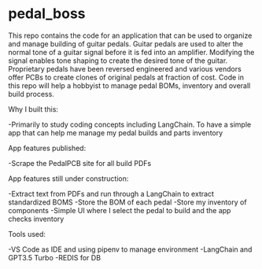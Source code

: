 # pedal_boss
This repo contains the code for an application that can be used to organize and manage building of guitar pedals. 
Guitar pedals are used to alter the normal tone of a guitar signal before it is fed into an amplifier. 
Modifying the signal enables tone shaping to create the desired tone of the guitar.
Proprietary pedals have been reversed engineered and various vendors offer PCBs to create clones of original pedals at fraction of cost.
Code in this repo will help a hobbyist to manage pedal BOMs, inventory and overall build process. 

Why I built this: 

-Primarily to study coding concepts including LangChain. To have a simple app that can help me manage my pedal builds and parts inventory

App features published: 

-Scrape the PedalPCB site for all build PDFs

App features still under construction:

-Extract text from PDFs and run through a LangChain to extract standardized BOMS
-Store the BOM of each pedal 
-Store my inventory of components 
-Simple UI where I select the pedal to build and the app checks inventory 

Tools used:

-VS Code as IDE and using pipenv to manage environment
-LangChain and GPT3.5 Turbo
-REDIS for DB 

